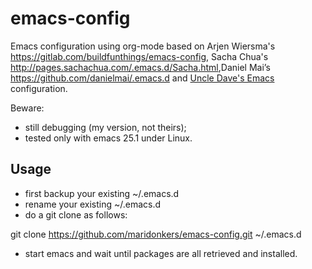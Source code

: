 # emacs-config
Emacs configuration using org-mode based on Arjen
Wiersma's <https://gitlab.com/buildfunthings/emacs-config>, Sacha Chua's <http://pages.sachachua.com/.emacs.d/Sacha.html>,Daniel Mai’s <https://github.com/danielmai/.emacs.d> and [Uncle Dave's Emacs](https://github.com/daedreth/UncleDavesEmacs/blob/master/config.org) configuration.

Beware:

  * still debugging (my version, not theirs);
  * tested only with emacs 25.1 under Linux.

Usage
-----

  * first backup your existing ~/.emacs.d
  * rename your existing ~/.emacs.d
  * do a git clone as follows:
  
  git clone https://github.com/maridonkers/emacs-config.git ~/.emacs.d
  
  * start emacs and wait until packages are all retrieved and
    installed.
